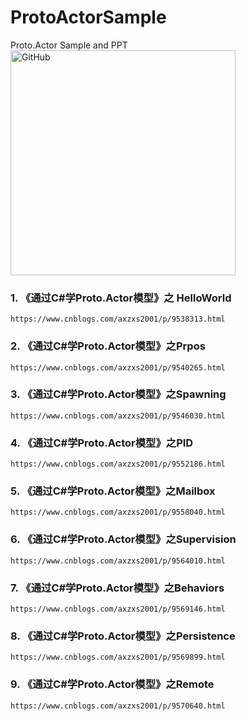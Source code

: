 # ProtoActorSample
Proto.Actor Sample and PPT
<img src="http://proto.actor/images/protowhite.png" alt="GitHub" title="Ocelot.JwtAuthorize" width="360"/>


### 1. 《通过C#学Proto.Actor模型》之 HelloWorld
    https://www.cnblogs.com/axzxs2001/p/9538313.html
### 2. 《通过C#学Proto.Actor模型》之Prpos 
    https://www.cnblogs.com/axzxs2001/p/9540265.html
### 3. 《通过C#学Proto.Actor模型》之Spawning
    https://www.cnblogs.com/axzxs2001/p/9546030.html
### 4. 《通过C#学Proto.Actor模型》之PID
    https://www.cnblogs.com/axzxs2001/p/9552186.html
### 5. 《通过C#学Proto.Actor模型》之Mailbox
    https://www.cnblogs.com/axzxs2001/p/9558040.html
### 6. 《通过C#学Proto.Actor模型》之Supervision
    https://www.cnblogs.com/axzxs2001/p/9564010.html
### 7. 《通过C#学Proto.Actor模型》之Behaviors
    https://www.cnblogs.com/axzxs2001/p/9569146.html
### 8. 《通过C#学Proto.Actor模型》之Persistence
    https://www.cnblogs.com/axzxs2001/p/9569899.html
### 9. 《通过C#学Proto.Actor模型》之Remote
    https://www.cnblogs.com/axzxs2001/p/9570640.html
